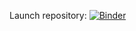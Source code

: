 Launch repository: [![Binder](https://mybinder.org/badge_logo.svg)](https://mybinder.org/v2/gh/lorraine-dev/BinderDemo_R/HEAD)
